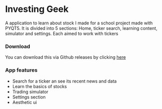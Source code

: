 # Investing Geek

A application to learn about stock I made for a school project made with PYQT5.
It is divided into 5 sections: Home, ticker search, learning content, simulator and settings. Each aimed to work with tickers

### Download
You can download this via Github releases by clicking [here](https://github.com/Theo524/Investing-Geek/releases)

### App features
- Search for a ticker an see its recent news and data
- Learn the basics of stocks 
- Trading simulator
- Settings section
- Aesthetic ui
